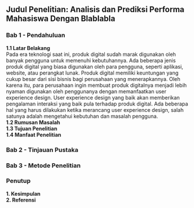 ## Judul Penelitian: Analisis dan Prediksi Performa Mahasiswa Dengan Blablabla
### Bab 1 - Pendahuluan
**1.1 Latar Belakang**  
Pada era teknologi saat ini, produk digital sudah marak digunakan oleh banyak pengguna untuk memenuhi kebutuhannya. Ada beberapa jenis produk digital yang biasa digunakan oleh para pengguna, seperti aplikasi, website, atau perangkat lunak. Produk digital memiliki keuntungan yang cukup besar dari sisi bisnis bagi perusahaan yang menerapkannya. Oleh karena itu, para perusahaan ingin membuat produk digitalnya menjadi lebih nyaman digunakan oleh penggunanya dengan memanfaatkan user experience design. User experience design yang baik akan memberikan pengalaman interaksi yang baik pula terhadap produk digital. Ada beberapa hal yang harus dilakukan ketika merancang user experience design, salah satunya adalah mengetahui kebutuhan dan masalah pengguna.  
**1.2 Rumusan Masalah**  
**1.3 Tujuan Penelitian**  
**1.4 Manfaat Penelitian**

### Bab 2 - Tinjauan Pustaka

### Bab 3 - Metode Penelitian

### Penutup
**1. Kesimpulan**  
**2. Referensi**  
